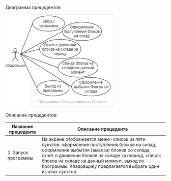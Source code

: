 Диаграмма прецедентов:

![](use%20case%20diagram.png)

Описание прецедентов:

| Название прецедента | Описание прецедента |
| --- | --- |
| 1. Запуск программы | На экране отображается меню-список из пяти пунктов: оформление поступления блоков на склад, оформление выбытия (вывоза) блоков со склада, отчет о движении блоков на складе за период, список блоков на складе на данный момент, выход из программы. Кладовщику предлагается выбрать один из этих пунктов. |
